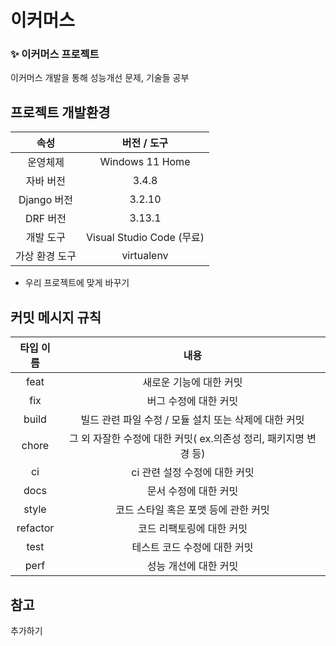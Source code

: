# 이커머스

### ✨ 이커머스 프로젝트

이커머스 개발을 통해 성능개선 문제, 기술들 공부



## 프로젝트 개발환경

| 속성 | 버전 / 도구 |
| :-:  | :-: |
| 운영체제 | Windows 11 Home |
| 자바 버전 | 3.4.8 |
| Django 버전 | 3.2.10 |
| DRF 버전 | 3.13.1 |
| 개발 도구 | Visual Studio Code (무료) |
| 가상 환경 도구 | virtualenv |

- 우리 프로젝트에 맞게 바꾸기

	
## 커밋 메시지 규칙
| 타입 이름 | 내용 |
| :-:  | :-: |
| feat  | 새로운 기능에 대한 커밋 |
| fix  | 버그 수정에 대한 커밋 |
| build  | 빌드 관련 파일 수정 / 모듈 설치 또는 삭제에 대한 커밋 |
| chore  | 그 외 자잘한 수정에 대한 커밋( ex.의존성 정리, 패키지명 변경 등) |
| ci  | ci 관련 설정 수정에 대한 커밋 |
| docs  | 문서 수정에 대한 커밋 |
| style  | 코드 스타일 혹은 포맷 등에 관한 커밋 |
| refactor  | 코드 리팩토링에 대한 커밋 |
| test  | 테스트 코드 수정에 대한 커밋 |
| perf  | 성능 개선에 대한 커밋 |


## 참고
추가하기


